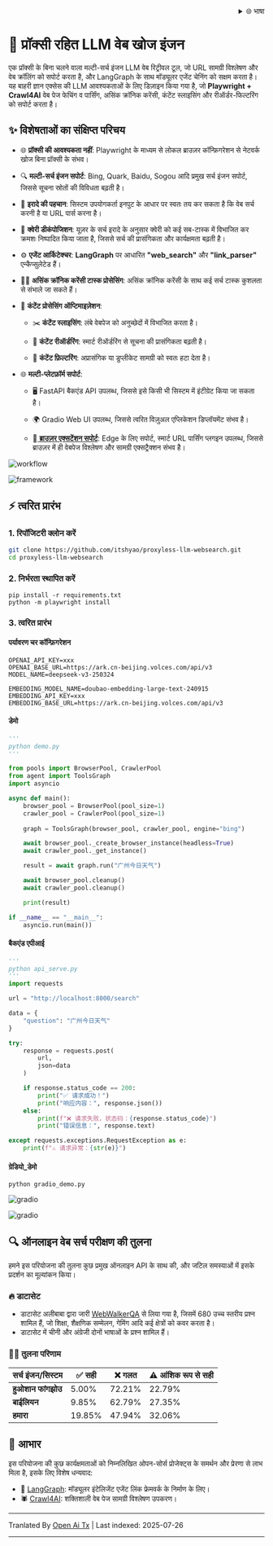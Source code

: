 
<div align="right">
  <details>
    <summary >🌐 भाषा</summary>
    <div>
      <div align="center">
        <a href="https://openaitx.github.io/view.html?user=itshyao&project=proxyless-llm-websearch&lang=en">English</a>
        | <a href="https://openaitx.github.io/view.html?user=itshyao&project=proxyless-llm-websearch&lang=zh-CN">简体中文</a>
        | <a href="https://openaitx.github.io/view.html?user=itshyao&project=proxyless-llm-websearch&lang=zh-TW">繁體中文</a>
        | <a href="https://openaitx.github.io/view.html?user=itshyao&project=proxyless-llm-websearch&lang=ja">日本語</a>
        | <a href="https://openaitx.github.io/view.html?user=itshyao&project=proxyless-llm-websearch&lang=ko">한국어</a>
        | <a href="https://openaitx.github.io/view.html?user=itshyao&project=proxyless-llm-websearch&lang=hi">हिन्दी</a>
        | <a href="https://openaitx.github.io/view.html?user=itshyao&project=proxyless-llm-websearch&lang=th">ไทย</a>
        | <a href="https://openaitx.github.io/view.html?user=itshyao&project=proxyless-llm-websearch&lang=fr">Français</a>
        | <a href="https://openaitx.github.io/view.html?user=itshyao&project=proxyless-llm-websearch&lang=de">Deutsch</a>
        | <a href="https://openaitx.github.io/view.html?user=itshyao&project=proxyless-llm-websearch&lang=es">Español</a>
        | <a href="https://openaitx.github.io/view.html?user=itshyao&project=proxyless-llm-websearch&lang=it">Italiano</a>
        | <a href="https://openaitx.github.io/view.html?user=itshyao&project=proxyless-llm-websearch&lang=ru">Русский</a>
        | <a href="https://openaitx.github.io/view.html?user=itshyao&project=proxyless-llm-websearch&lang=pt">Português</a>
        | <a href="https://openaitx.github.io/view.html?user=itshyao&project=proxyless-llm-websearch&lang=nl">Nederlands</a>
        | <a href="https://openaitx.github.io/view.html?user=itshyao&project=proxyless-llm-websearch&lang=pl">Polski</a>
        | <a href="https://openaitx.github.io/view.html?user=itshyao&project=proxyless-llm-websearch&lang=ar">العربية</a>
        | <a href="https://openaitx.github.io/view.html?user=itshyao&project=proxyless-llm-websearch&lang=fa">فارسی</a>
        | <a href="https://openaitx.github.io/view.html?user=itshyao&project=proxyless-llm-websearch&lang=tr">Türkçe</a>
        | <a href="https://openaitx.github.io/view.html?user=itshyao&project=proxyless-llm-websearch&lang=vi">Tiếng Việt</a>
        | <a href="https://openaitx.github.io/view.html?user=itshyao&project=proxyless-llm-websearch&lang=id">Bahasa Indonesia</a>
      </div>
    </div>
  </details>
</div>

# 🧠 प्रॉक्सी रहित LLM वेब खोज इंजन

एक प्रॉक्सी के बिना चलने वाला मल्टी-सर्च इंजन LLM वेब रिट्रीवल टूल, जो URL सामग्री विश्लेषण और वेब क्रॉलिंग को सपोर्ट करता है, और LangGraph के साथ मॉड्यूलर एजेंट चेनिंग को सक्षम करता है। यह बाहरी ज्ञान एक्सेस की LLM आवश्यकताओं के लिए डिज़ाइन किया गया है, जो **Playwright + Crawl4AI** वेब पेज फेचिंग व पार्सिंग, असिंक क्रॉनिक करेंसी, कंटेंट स्लाइसिंग और रीऑर्डर-फिल्टरिंग को सपोर्ट करता है।

## ✨ विशेषताओं का संक्षिप्त परिचय

- 🌐 **प्रॉक्सी की आवश्यकता नहीं**: Playwright के माध्यम से लोकल ब्राउज़र कॉन्फ़िगरेशन से नेटवर्क खोज बिना प्रॉक्सी के संभव।
- 🔍 **मल्टी-सर्च इंजन सपोर्ट**: Bing, Quark, Baidu, Sogou आदि प्रमुख सर्च इंजन सपोर्ट, जिससे सूचना स्रोतों की विविधता बढ़ती है।
- 🤖 **इरादे की पहचान**: सिस्टम उपयोगकर्ता इनपुट के आधार पर स्वतः तय कर सकता है कि वेब सर्च करनी है या URL पार्स करना है।
- 🔄 **क्वेरी डीकंपोजिशन**: यूज़र के सर्च इरादे के अनुसार क्वेरी को कई सब-टास्क में विभाजित कर क्रमशः निष्पादित किया जाता है, जिससे सर्च की प्रासंगिकता और कार्यक्षमता बढ़ती है।
- ⚙️ **एजेंट आर्किटेक्चर**: **LangGraph** पर आधारित **"web_search"** और **"link_parser"** एन्कैप्सुलेटेड हैं।
- 🏃‍♂️ **असिंक क्रॉनिक करेंसी टास्क प्रोसेसिंग**: असिंक क्रॉनिक करेंसी के साथ कई सर्च टास्क कुशलता से संभाले जा सकते हैं।
- 📝 **कंटेंट प्रोसेसिंग ऑप्टिमाइज़ेशन**:

  - ✂️ **कंटेंट स्लाइसिंग**: लंबे वेबपेज को अनुच्छेदों में विभाजित करता है।

  - 🔄 **कंटेंट रीऑर्डरिंग**: स्मार्ट रीऑर्डरिंग से सूचना की प्रासंगिकता बढ़ती है।

  - 🚫 **कंटेंट फ़िल्टरिंग**: अप्रासंगिक या डुप्लीकेट सामग्री को स्वतः हटा देता है।
- 🌐 **मल्टी-प्लेटफ़ॉर्म सपोर्ट**:

  - 🖥️ FastAPI बैकएंड API उपलब्ध, जिससे इसे किसी भी सिस्टम में इंटीग्रेट किया जा सकता है।

  - 🌍 Gradio Web UI उपलब्ध, जिससे त्वरित विज़ुअल एप्लिकेशन डिप्लॉयमेंट संभव है।
  
  - 🧩[ **ब्राउज़र एक्सटेंशन सपोर्ट**](https://github.com/itshyao/proxyless-llm-websearch/tree/main/extension): Edge के लिए सपोर्ट, स्मार्ट URL पार्सिंग प्लगइन उपलब्ध, जिससे ब्राउज़र में ही वेबपेज विश्लेषण और सामग्री एक्सट्रैक्शन संभव है।
  

![workflow](https://raw.githubusercontent.com/itshyao/proxyless-llm-websearch/main/img/workflow.png)

![framework](https://raw.githubusercontent.com/itshyao/proxyless-llm-websearch/main/img/framework.png)

## ⚡ त्वरित प्रारंभ

### 1. रिपॉजिटरी क्लोन करें

```bash
git clone https://github.com/itshyao/proxyless-llm-websearch.git
cd proxyless-llm-websearch
```

### 2. निर्भरता स्थापित करें

```
pip install -r requirements.txt
python -m playwright install
```

### 3. त्वरित प्रारंभ

#### पर्यावरण चर कॉन्फ़िगरेशन

```
OPENAI_API_KEY=xxx
OPENAI_BASE_URL=https://ark.cn-beijing.volces.com/api/v3
MODEL_NAME=deepseek-v3-250324

EMBEDDING_MODEL_NAME=doubao-embedding-large-text-240915
EMBEDDING_API_KEY=xxx
EMBEDDING_BASE_URL=https://ark.cn-beijing.volces.com/api/v3
```

#### डेमो

```python
'''
python demo.py
'''

from pools import BrowserPool, CrawlerPool
from agent import ToolsGraph
import asyncio

async def main():
    browser_pool = BrowserPool(pool_size=1)
    crawler_pool = CrawlerPool(pool_size=1)
    
    graph = ToolsGraph(browser_pool, crawler_pool, engine="bing")

    await browser_pool._create_browser_instance(headless=True)
    await crawler_pool._get_instance()

    result = await graph.run("广州今日天气")

    await browser_pool.cleanup()
    await crawler_pool.cleanup()

    print(result)

if __name__ == "__main__":
    asyncio.run(main())
```

#### बैकएंड एपीआई

```python
'''
python api_serve.py
'''
import requests

url = "http://localhost:8000/search"

data = {
    "question": "广州今日天气"
}

try:
    response = requests.post(
        url,
        json=data
    )

    if response.status_code == 200:
        print("✅ 请求成功！")
        print("响应内容：", response.json())
    else:
        print(f"❌ 请求失败，状态码：{response.status_code}")
        print("错误信息：", response.text)

except requests.exceptions.RequestException as e:
    print(f"⚠️ 请求异常：{str(e)}")
```

#### ग्रेडियो_डेमो

```
python gradio_demo.py
```

![gradio](https://raw.githubusercontent.com/itshyao/proxyless-llm-websearch/main/img/gradio1.png)

![gradio](https://raw.githubusercontent.com/itshyao/proxyless-llm-websearch/main/img/gradio2.png)

## 🔍 ऑनलाइन वेब सर्च परीक्षण की तुलना

हमने इस परियोजना की तुलना कुछ प्रमुख ऑनलाइन API के साथ की, और जटिल समस्याओं में इसके प्रदर्शन का मूल्यांकन किया।

### 🔥 डाटासेट

- डाटासेट अलीबाबा द्वारा जारी [WebWalkerQA](https://huggingface.co/datasets/callanwu/WebWalkerQA) से लिया गया है, जिसमें 680 उच्च स्तरीय प्रश्न शामिल हैं, जो शिक्षा, शैक्षणिक सम्मेलन, गेमिंग आदि कई क्षेत्रों को कवर करता है।
- डाटासेट में चीनी और अंग्रेजी दोनों भाषाओं के प्रश्न शामिल हैं।

### 🧑‍🏫 तुलना परिणाम

| सर्च इंजन/सिस्टम  | ✅ सही | ❌ गलत | ⚠️ आंशिक रूप से सही |
| -------------- | --------- | ----------- | ------------------- |
| **हुओशान फांगझोउ**   | 5.00%     | 72.21%      | 22.79%              |
| **बाईलियन**       | 9.85%     | 62.79%      | 27.35%              |
| **हमारा** | 19.85%    | 47.94%      | 32.06%              |

## 🙏 आभार

इस परियोजना की कुछ कार्यक्षमताओं को निम्नलिखित ओपन-सोर्स प्रोजेक्ट्स के समर्थन और प्रेरणा से लाभ मिला है, इसके लिए विशेष धन्यवाद:

- 🧠 [LangGraph](https://github.com/langchain-ai/langgraph): मॉड्यूलर इंटेलिजेंट एजेंट लिंक फ्रेमवर्क के निर्माण के लिए।
- 🕷 [Crawl4AI](https://github.com/unclecode/crawl4ai): शक्तिशाली वेब पेज सामग्री विश्लेषण उपकरण।

---

Tranlated By [Open Ai Tx](https://github.com/OpenAiTx/OpenAiTx) | Last indexed: 2025-07-26

---